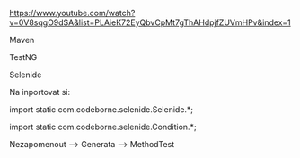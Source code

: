 https://www.youtube.com/watch?v=0V8sqgO9dSA&list=PLAieK72EyQbvCpMt7gThAHdpjfZUVmHPv&index=1

Maven

TestNG

Selenide

Na inportovat si:

import static com.codeborne.selenide.Selenide.*;

import static com.codeborne.selenide.Condition.*;

Nezapomenout --> Generata --> MethodTest